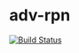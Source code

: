 # adv-rpn
[![Build Status](https://travis-ci.org/afdzioba/adv-rpn.svg?branch=master)](https://travis-ci.org/afdzioba/adv-rpn)
